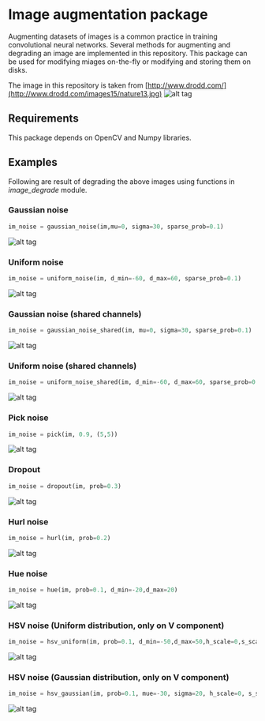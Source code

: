 # Image augmentation package
Augmenting datasets of images is a common practice in training convolutional neural networks. Several methods for augmenting and degrading an image are implemented in this repository. This package can be used for modifying miages on-the-fly or modifying and storing them on disks.

The image in this repository is taken from [http://www.drodd.com/](http://www.drodd.com/images15/nature13.jpg)
![alt tag](nature.jpg)

## Requirements
This package depends on OpenCV and Numpy libraries.

## Examples
Following are result of degrading the above images using functions in *image_degrade* module.

### Gaussian noise
```python
im_noise = gaussian_noise(im,mu=0, sigma=30, sparse_prob=0.1)
```
![alt tag](degraded_gaussian.png)

### Uniform noise
```python
im_noise = uniform_noise(im, d_min=-60, d_max=60, sparse_prob=0.1)
```
![alt tag](degraded_uniform.png)


### Gaussian noise (shared channels)
```python
im_noise = gaussian_noise_shared(im, mu=0, sigma=30, sparse_prob=0.1)
```
![alt tag](degraded_gaussian_shared.png)

### Uniform noise (shared channels)
```python
im_noise = uniform_noise_shared(im, d_min=-60, d_max=60, sparse_prob=0.1)
```
![alt tag](degraded_uniform_shared.png)

### Pick noise

```python
im_noise = pick(im, 0.9, (5,5))
```
![alt tag](degraded_pick.png)

### Dropout
```python
im_noise = dropout(im, prob=0.3)
```
![alt tag](degraded_dropout.png)

### Hurl noise
```python
im_noise = hurl(im, prob=0.2)
```
![alt tag](degraded_hurl.png)

### Hue noise
```python
im_noise = hue(im, prob=0.1, d_min=-20,d_max=20)
```
![alt tag](degraded_hue.png)

### HSV noise (Uniform distribution, only on V component)
```python
im_noise = hsv_uniform(im, prob=0.1, d_min=-50,d_max=50,h_scale=0,s_scale=0,v_scale=1)
```
![alt tag](degraded_hsv_uniform_value.png)

### HSV noise (Gaussian distribution, only on V component)
```python
im_noise = hsv_gaussian(im, prob=0.1, mue=-30, sigma=20, h_scale=0, s_scale=0, v_scale=1)
```
![alt tag](degraded_hsv_gauss_value.png)